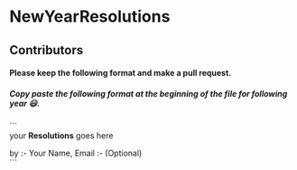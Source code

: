 # NewYearResolutions

## Contributors
#### Please keep the following format and make a pull request.
##### Copy paste the following format at the beginning of the file for following year 😃.
\`\`\`<br>
your **Resolutions** goes here

by :- Your Name, Email :- (Optional)<br>
\`\`\`
